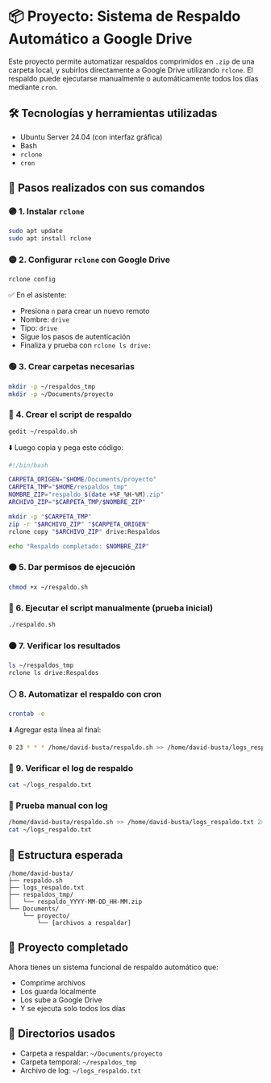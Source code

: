 # 📦 Proyecto: Sistema de Respaldo Automático a Google Drive

Este proyecto permite automatizar respaldos comprimidos en `.zip` de una carpeta local, y subirlos directamente a Google Drive utilizando `rclone`. El respaldo puede ejecutarse manualmente o automáticamente todos los días mediante `cron`.

## 🛠️ Tecnologías y herramientas utilizadas

- Ubuntu Server 24.04 (con interfaz gráfica)
- Bash
- `rclone`
- `cron`


## 🚀 Pasos realizados con sus comandos

### 🟣 1. Instalar `rclone`

```bash
sudo apt update
sudo apt install rclone
```

### 🟡 2. Configurar `rclone` con Google Drive

```bash
rclone config
```

✅ En el asistente:
- Presiona `n` para crear un nuevo remoto
- Nombre: `drive`
- Tipo: `drive`
- Sigue los pasos de autenticación
- Finaliza y prueba con `rclone ls drive:`

### 🟢 3. Crear carpetas necesarias

```bash
mkdir -p ~/respaldos_tmp
mkdir -p ~/Documents/proyecto
```

### 🔵 4. Crear el script de respaldo

```bash
gedit ~/respaldo.sh
```

⬇️ Luego copia y pega este código:

```bash
#!/bin/bash

CARPETA_ORIGEN="$HOME/Documents/proyecto"
CARPETA_TMP="$HOME/respaldos_tmp"
NOMBRE_ZIP="respaldo_$(date +%F_%H-%M).zip"
ARCHIVO_ZIP="$CARPETA_TMP/$NOMBRE_ZIP"

mkdir -p "$CARPETA_TMP"
zip -r "$ARCHIVO_ZIP" "$CARPETA_ORIGEN"
rclone copy "$ARCHIVO_ZIP" drive:Respaldos

echo "Respaldo completado: $NOMBRE_ZIP"
```

### 🟠 5. Dar permisos de ejecución

```bash
chmod +x ~/respaldo.sh
```

### 🔴 6. Ejecutar el script manualmente (prueba inicial)

```bash
./respaldo.sh
```

### ⚫ 7. Verificar los resultados

```bash
ls ~/respaldos_tmp
rclone ls drive:Respaldos
```

### ⚪ 8. Automatizar el respaldo con cron

```bash
crontab -e
```

⬇️ Agregar esta línea al final:

```bash
0 23 * * * /home/david-busta/respaldo.sh >> /home/david-busta/logs_respaldo.txt 2>&1
```

### 🧾 9. Verificar el log de respaldo

```bash
cat ~/logs_respaldo.txt
```

### 🧪 Prueba manual con log

```bash
/home/david-busta/respaldo.sh >> /home/david-busta/logs_respaldo.txt 2>&1
cat ~/logs_respaldo.txt
```

## 📁 Estructura esperada

```
/home/david-busta/
├── respaldo.sh
├── logs_respaldo.txt
├── respaldos_tmp/
│   └── respaldo_YYYY-MM-DD_HH-MM.zip
└── Documents/
    └── proyecto/
        └── [archivos a respaldar]
```

## 🎉 Proyecto completado

Ahora tienes un sistema funcional de respaldo automático que:
- Comprime archivos
- Los guarda localmente
- Los sube a Google Drive
- Y se ejecuta solo todos los días

## 📂 Directorios usados

- Carpeta a respaldar: `~/Documents/proyecto`
- Carpeta temporal: `~/respaldos_tmp`
- Archivo de log: `~/logs_respaldo.txt`
